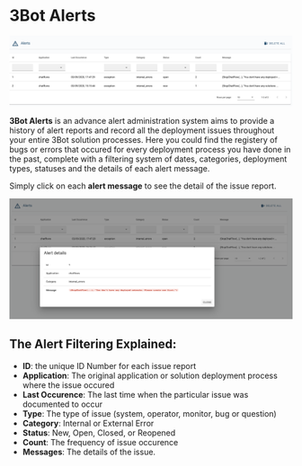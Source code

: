# 3Bot Alerts

![](./img/alert.png)


__3Bot Alerts__ is an advance alert administration system aims to provide a history of alert reports and record all the deployment issues throughout your entire 3Bot solution processes. Here you could find the registery of bugs or errors that occured for every deployment process you have done in the past, complete with a filtering system of dates, categories, deployment types, statuses and the details of each alert message.

Simply click on each __alert message__ to see the detail of the issue report.

![](./img/alert_details.png)

## The Alert Filtering Explained:

- __ID__: the unique ID Number for each issue report
- __Application__: The original application or solution deployment process where the issue occured
- __Last Occurence__: The last time when the particular issue was documented to occur
- __Type__: The type of issue (system, operator, monitor, bug or question)
- __Category__: Internal or External Error
- __Status__: New, Open, Closed, or Reopened
- __Count__: The frequency of issue occurence
- __Messages__: The details of the issue.